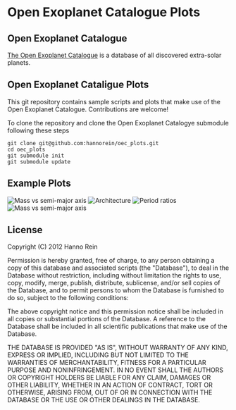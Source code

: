 Open Exoplanet Catalogue Plots
==============

Open Exoplanet Catalogue
--------------
[The Open Exoplanet Catalogue](https://github.com/hannorein/open_exoplanet_catalogue) is a database of all discovered extra-solar planets.


Open Exoplanet Cataligue Plots
--------------
This git repository contains sample scripts and plots that make use of the Open Exoplanet Catalogue. 
Contributions are welcome!

To clone the repository and clone the Open Exoplanet Catalogye submodule following these steps

    git clone git@github.com:hannorein/oec_plots.git
    cd oec_plots
    git submodule init
    git submodule update



Example Plots
--------------
![Mass vs semi-major axis](https://raw.github.com/hannorein/oec_plots/master/plot_mass_vs_semimajoraxis_discovery.svg.png "Plot")
![Architecture](https://raw.github.com/hannorein/oec_plots/master/plot_architecture.svg.png "Plot")
![Period ratios](https://raw.github.com/hannorein/oec_plots/master/plot_periodratio.svg.png "Plot")
![Mass vs semi-major axis](https://raw.github.com/hannorein/oec_plots/master/plot_mass_vs_semimajoraxis_eccentricity.svg.png "Plot")



License
--------------
Copyright (C) 2012 Hanno Rein

Permission is hereby granted, free of charge, to any person obtaining a copy of this database and associated scripts (the "Database"), to deal in the Database without restriction, including without limitation the rights to use, copy, modify, merge, publish, distribute, sublicense, and/or sell copies of the Database, and to permit persons to whom the Database is furnished to do so, subject to the following conditions:

The above copyright notice and this permission notice shall be included in all copies or substantial portions of the Database.
A reference to the Database shall be included in all scientific publications that make use of the Database.

THE DATABASE IS PROVIDED "AS IS", WITHOUT WARRANTY OF ANY KIND, EXPRESS OR IMPLIED, INCLUDING BUT NOT LIMITED TO THE WARRANTIES OF MERCHANTABILITY, FITNESS FOR A PARTICULAR PURPOSE AND NONINFRINGEMENT. IN NO EVENT SHALL THE AUTHORS OR COPYRIGHT HOLDERS BE LIABLE FOR ANY CLAIM, DAMAGES OR OTHER LIABILITY, WHETHER IN AN ACTION OF CONTRACT, TORT OR OTHERWISE, ARISING FROM, OUT OF OR IN CONNECTION WITH THE DATABASE OR THE USE OR OTHER DEALINGS IN THE DATABASE.
